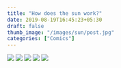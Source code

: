 ```yaml
---
title: "How does the sun work?"
date: 2019-08-19T16:45:23+05:30
draft: false
thumb_image: "/images/sun/post.jpg"
categories: ["Comics"]
---
```


![](/images/sun/Page_1.jpg)
![](/images/sun/Page_2.jpg)
![](/images/sun/Page_3.jpg)
![](/images/sun/Page_4.jpg)
![](/images/sun/Page_5.jpg)